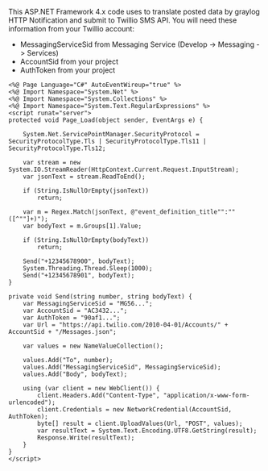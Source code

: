 This ASP.NET Framework 4.x code uses to translate posted data by graylog HTTP Notification and submit to Twillio SMS API.
You will need these information from your Twillio account:
- MessagingServiceSid from Messaging Service (Develop -> Messaging -> Services)
- AccountSid from your project
- AuthToken from your project

```
<%@ Page Language="C#" AutoEventWireup="true" %>
<%@ Import Namespace="System.Net" %>
<%@ Import Namespace="System.Collections" %>
<%@ Import Namespace="System.Text.RegularExpressions" %>
<script runat="server">
protected void Page_Load(object sender, EventArgs e) {

	System.Net.ServicePointManager.SecurityProtocol = SecurityProtocolType.Tls | SecurityProtocolType.Tls11 | SecurityProtocolType.Tls12;

	var stream = new System.IO.StreamReader(HttpContext.Current.Request.InputStream);
	var jsonText = stream.ReadToEnd();
	
	if (String.IsNullOrEmpty(jsonText)) 
		return;
		
	var m = Regex.Match(jsonText, @"event_definition_title"":""([^""]+)");
	var bodyText = m.Groups[1].Value;
	
	if (String.IsNullOrEmpty(bodyText)) 
		return;
	
	Send("+12345678900", bodyText);
	System.Threading.Thread.Sleep(1000);
	Send("+12345678901", bodyText);
}

private void Send(string number, string bodyText) {
	var MessagingServiceSid = "MG56...";
	var AccountSid = "AC3432...";
	var AuthToken = "90af1...";
	var Url = "https://api.twilio.com/2010-04-01/Accounts/" + AccountSid + "/Messages.json";

	var values = new NameValueCollection();
	
	values.Add("To", number);
	values.Add("MessagingServiceSid", MessagingServiceSid);
	values.Add("Body", bodyText);
	
	using (var client = new WebClient()) {
		client.Headers.Add("Content-Type", "application/x-www-form-urlencoded");
		client.Credentials = new NetworkCredential(AccountSid, AuthToken);
		byte[] result = client.UploadValues(Url, "POST", values);
		var resultText = System.Text.Encoding.UTF8.GetString(result);
		Response.Write(resultText);
	}
}
</script>
```
